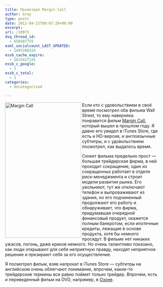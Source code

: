 ```yaml
---
title: Посмотрел Margin Call
author: Gray
type: posts
date: 2012-04-21T09:07:20+00:00
excerpt:
url: /10973
dsq_thread_id:
  - 658507755
esml_socialcount_LAST_UPDATED:
  - 1497208324
essb_cache_expire:
  - 1615427141
essb_c_google:
  - 1
essb_c_total:
  - 1
categories:
  - Uncategorized

---
```








<a href="http://www.ozon.ru/context/detail/id/7291133/?partner=searchengines" target="_blank"><img src="https://i2.wp.com/searchenginesblog.s3.amazonaws.com/margincall.jpg?resize=250%2C444" alt="Margin Call" width="250" height="444" align="left" data-recalc-dims="1" /></a>

Если кто с удовольствием в своё время посмотрел оба фильма Wall Street, то ему наверняка понравится фильм [Margin Call][1], который вышел в прошлом году. Я давно его увидел в iTunes Store, где есть и HD-версия, и англоязычные субтитры, и с удовольствием посмотрел, как выдалось время.

Сюжет фильма предельно прост — большая трейдерская фирма, в ней проходит сокращение, один из сокращенных работает в отделе риск-менеджмента и строит модели развития рынка. Его увольняют, тут же отключают телефон и выпроваживают из здания, но его подчиненный продолжают его работу и обнаруживает, что фирма, придумавшая очередной финансовый продукт, окажется полным банкротом, если ипотечные кредиты, лежащие в основе продукта, хотя бы немного просядут. В фильме нет никаких ужасов, погонь, даже криков немного. Но очень талантливо показано, как люди открывают для себя неприятную правду, находят неприятное решение и презирают себя за его осуществление.

Я посмотрел фильм, взяв напрокат в iTunes Store — субтитры на английском очень облегчают понимание, впрочем, какие-то трейдерские термины все равно поймет только трейдер. Впрочем, есть и переведенный фильм на DVD, например, в <a href="http://www.ozon.ru/context/detail/id/7291133/?partner=searchengines" target="_blank">Озоне</a>.

 [1]: http://www.ozon.ru/context/detail/id/7291133/?partner=searchengines
